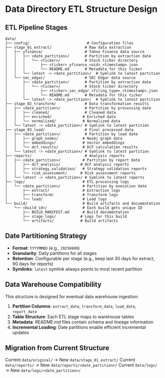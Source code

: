 # Data Directory ETL Structure Design

## ETL Pipeline Stages

```
data/
├── config/                          # Configuration files
├── stage_01_extract/               # Raw data extraction
│   ├── yfinance/                   # Yahoo Finance data source
│   │   ├── <date_partition>/       # Partition by extraction date
│   │   │   └── <ticker>/           # Stock ticker directory
│   │   │       ├── <ticker>_yfinance_<oid>_<timestamp>.json
│   │   │       └── README.md       # Metadata for this ticker
│   │   └── latest -> <date_partition>/  # Symlink to latest partition
│   └── sec_edgar/                  # SEC Edgar data source
│       ├── <date_partition>/       # Partition by extraction date
│       │   └── <ticker>/           # Stock ticker directory
│       │       ├── <ticker>_sec_edgar_<filing_type>_<timestamp>.json
│       │       └── README.md       # Metadata for this ticker
│       └── latest -> <date_partition>/  # Symlink to latest partition
├── stage_02_transform/             # Data transformation results
│   ├── <date_partition>/           # Partition by processing date
│   │   ├── cleaned/                # Cleaned data
│   │   ├── enriched/              # Enriched data
│   │   └── normalized/            # Normalized data
│   └── latest -> <date_partition>/ # Symlink to latest partition
├── stage_03_load/                  # Final processed data
│   ├── <date_partition>/           # Partition by load date
│   │   ├── graph_nodes/           # Neo4j graph data
│   │   ├── embeddings/            # Vector embeddings
│   │   └── dcf_results/           # DCF calculation results
│   └── latest -> <date_partition>/ # Symlink to latest partition
├── reports/                        # Analysis reports
│   ├── <date_partition>/          # Partition by report date
│   │   ├── dcf_analysis/         # DCF analysis reports
│   │   ├── strategy_validation/   # Strategy validation reports
│   │   └── risk_assessment/      # Risk assessment reports
│   └── latest -> <date_partition>/ # Symlink to latest reports
├── logs/                          # ETL processing logs
│   └── <date_partition>/          # Partition by execution date
│       ├── extract/               # Extraction logs
│       ├── transform/             # Transform logs
│       └── load/                  # Load logs
└── build/                         # Build artifacts and documentation
    └── <build_id>/                # Each build gets unique ID
        ├── BUILD_MANIFEST.md      # Build documentation
        ├── stage_logs/           # Logs for this build
        └── artifacts/            # Build artifacts
```

## Date Partitioning Strategy

- **Format**: `YYYYMMDD` (e.g., `20250809`)
- **Granularity**: Daily partitions for all stages
- **Retention**: Configurable per stage (e.g., keep last 30 days for extract, 90 days for reports)
- **Symlinks**: `latest` symlink always points to most recent partition

## Data Warehouse Compatibility

This structure is designed for eventual data warehouse ingestion:

1. **Partition Columns**: `extract_date`, `transform_date`, `load_date`, `report_date`
2. **Table Structure**: Each ETL stage maps to warehouse tables
3. **Metadata**: README.md files contain schema and lineage information
4. **Incremental Loading**: Date partitions enable efficient incremental updates

## Migration from Current Structure

Current `data/original/` → New `data/stage_01_extract/`
Current `data/reports/` → New `data/reports/<date_partition>/`
Current `data/logs/` → New `data/logs/<date_partition>/`